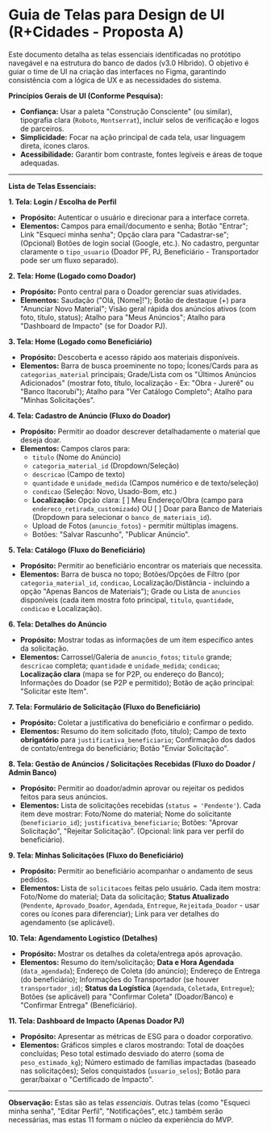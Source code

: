 # Guia de Telas para Design de UI (R+Cidades - Proposta A)

Este documento detalha as telas essenciais identificadas no protótipo navegável e na estrutura do banco de dados (v3.0 Híbrido). O objetivo é guiar o time de UI na criação das interfaces no Figma, garantindo consistência com a lógica de UX e as necessidades do sistema.

**Princípios Gerais de UI (Conforme Pesquisa):**
* **Confiança:** Usar a paleta "Construção Consciente" (ou similar), tipografia clara (`Roboto`, `Montserrat`), incluir selos de verificação e logos de parceiros.
* **Simplicidade:** Focar na ação principal de cada tela, usar linguagem direta, ícones claros.
* **Acessibilidade:** Garantir bom contraste, fontes legíveis e áreas de toque adequadas.

---

**Lista de Telas Essenciais:**

**1. Tela: Login / Escolha de Perfil**
* **Propósito:** Autenticar o usuário e direcionar para a interface correta.
* **Elementos:** Campos para email/documento e senha; Botão "Entrar"; Link "Esqueci minha senha"; Opção clara para "Cadastrar-se"; (Opcional) Botões de login social (Google, etc.). No cadastro, perguntar claramente o `tipo_usuario` (Doador PF, PJ, Beneficiário - Transportador pode ser um fluxo separado).

**2. Tela: Home (Logado como Doador)**
* **Propósito:** Ponto central para o Doador gerenciar suas atividades.
* **Elementos:** Saudação ("Olá, [Nome]!"); Botão de destaque (+) para "Anunciar Novo Material"; Visão geral rápida dos anúncios ativos (com foto, título, status); Atalho para "Meus Anúncios"; Atalho para "Dashboard de Impacto" (se for Doador PJ).

**3. Tela: Home (Logado como Beneficiário)**
* **Propósito:** Descoberta e acesso rápido aos materiais disponíveis.
* **Elementos:** Barra de busca proeminente no topo; Ícones/Cards para as `categorias_material` principais; Grade/Lista com os "Últimos Anúncios Adicionados" (mostrar foto, título, localização - Ex: "Obra - Jurerê" ou "Banco Itacorubi"); Atalho para "Ver Catálogo Completo"; Atalho para "Minhas Solicitações".

**4. Tela: Cadastro de Anúncio (Fluxo do Doador)**
* **Propósito:** Permitir ao doador descrever detalhadamente o material que deseja doar.
* **Elementos:** Campos claros para:
    * `titulo` (Nome do Anúncio)
    * `categoria_material_id` (Dropdown/Seleção)
    * `descricao` (Campo de texto)
    * `quantidade` e `unidade_medida` (Campos numérico e de texto/seleção)
    * `condicao` (Seleção: Novo, Usado-Bom, etc.)
    * **Localização:** Opção clara: [ ] Meu Endereço/Obra (campo para `endereco_retirada_customizado`) OU [ ] Doar para Banco de Materiais (Dropdown para selecionar o `banco_de_materiais_id`).
    * Upload de Fotos (`anuncio_fotos`) - permitir múltiplas imagens.
    * Botões: "Salvar Rascunho", "Publicar Anúncio".

**5. Tela: Catálogo (Fluxo do Beneficiário)**
* **Propósito:** Permitir ao beneficiário encontrar os materiais que necessita.
* **Elementos:** Barra de busca no topo; Botões/Opções de Filtro (por `categoria_material_id`, `condicao`, Localização/Distância - incluindo a opção "Apenas Bancos de Materiais"); Grade ou Lista de `anuncios` disponíveis (cada item mostra foto principal, `titulo`, `quantidade`, `condicao` e Localização).

**6. Tela: Detalhes do Anúncio**
* **Propósito:** Mostrar todas as informações de um item específico antes da solicitação.
* **Elementos:** Carrossel/Galeria de `anuncio_fotos`; `titulo` grande; `descricao` completa; `quantidade` e `unidade_medida`; `condicao`; **Localização clara** (mapa se for P2P, ou endereço do Banco); Informações do Doador (se P2P e permitido); Botão de ação principal: "Solicitar este Item".

**7. Tela: Formulário de Solicitação (Fluxo do Beneficiário)**
* **Propósito:** Coletar a justificativa do beneficiário e confirmar o pedido.
* **Elementos:** Resumo do item solicitado (foto, título); Campo de texto **obrigatório** para `justificativa_beneficiario`; Confirmação dos dados de contato/entrega do beneficiário; Botão "Enviar Solicitação".

**8. Tela: Gestão de Anúncios / Solicitações Recebidas (Fluxo do Doador / Admin Banco)**
* **Propósito:** Permitir ao doador/admin aprovar ou rejeitar os pedidos feitos para seus anúncios.
* **Elementos:** Lista de solicitações recebidas (`status = 'Pendente'`). Cada item deve mostrar: Foto/Nome do material; Nome do solicitante (`beneficiario_id`); `justificativa_beneficiario`; Botões: "Aprovar Solicitação", "Rejeitar Solicitação". (Opcional: link para ver perfil do beneficiário).

**9. Tela: Minhas Solicitações (Fluxo do Beneficiário)**
* **Propósito:** Permitir ao beneficiário acompanhar o andamento de seus pedidos.
* **Elementos:** Lista de `solicitacoes` feitas pelo usuário. Cada item mostra: Foto/Nome do material; Data da solicitação; **Status Atualizado** (`Pendente`, `Aprovado_Doador`, `Agendada`, `Entregue`, `Rejeitada_Doador` - usar cores ou ícones para diferenciar); Link para ver detalhes do agendamento (se aplicável).

**10. Tela: Agendamento Logístico (Detalhes)**
* **Propósito:** Mostrar os detalhes da coleta/entrega após aprovação.
* **Elementos:** Resumo do item/solicitação; **Data e Hora Agendada** (`data_agendada`); Endereço de Coleta (do anúncio); Endereço de Entrega (do beneficiário); Informações do Transportador (se houver `transportador_id`); **Status da Logística** (`Agendada`, `Coletada`, `Entregue`); Botões (se aplicável) para "Confirmar Coleta" (Doador/Banco) e "Confirmar Entrega" (Beneficiário).

**11. Tela: Dashboard de Impacto (Apenas Doador PJ)**
* **Propósito:** Apresentar as métricas de ESG para o doador corporativo.
* **Elementos:** Gráficos simples e claros mostrando: Total de doações concluídas; Peso total estimado desviado do aterro (soma de `peso_estimado_kg`); Número estimado de famílias impactadas (baseado nas solicitações); Selos conquistados (`usuario_selos`); Botão para gerar/baixar o "Certificado de Impacto".

---
**Observação:** Estas são as telas *essenciais*. Outras telas (como "Esqueci minha senha", "Editar Perfil", "Notificações", etc.) também serão necessárias, mas estas 11 formam o núcleo da experiência do MVP.
